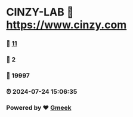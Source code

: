 # CINZY-LAB :link: https://www.cinzy.com 
### :page_facing_up: [11](https://www.cinzy.com/tag.html) 
### :speech_balloon: 2 
### :hibiscus: 19997 
### :alarm_clock: 2024-07-24 15:06:35 
### Powered by :heart: [Gmeek](https://github.com/Meekdai/Gmeek)
